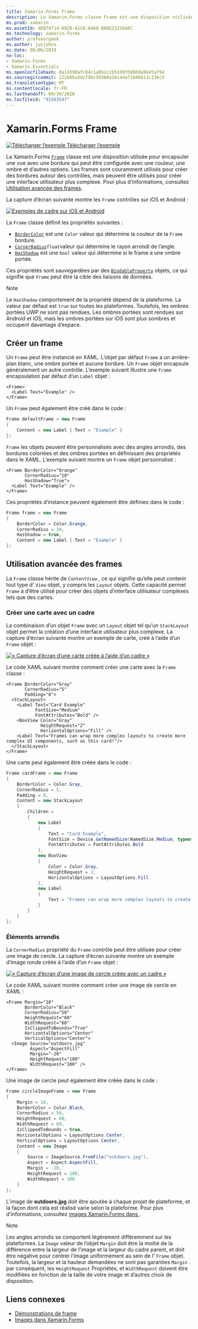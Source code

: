 ```yaml
---
title: Xamarin.Forms Frame
description: La Xamarin.Forms classe Frame est une disposition utilisée pour encapsuler une vue ou une disposition avec une bordure qui peut être configurée avec une couleur, une ombre et d’autres options.
ms.prod: xamarin
ms.assetId: 4E074714-0928-41C8-A468-B60E23236A8C
ms.technology: xamarin-forms
author: profexorgeek
ms.author: jusjohns
ms.date: 08/06/2019
no-loc:
- Xamarin.Forms
- Xamarin.Essentials
ms.openlocfilehash: 8a14390afc04c1a0b2ccb5199350b69a9645a794
ms.sourcegitcommit: 122b8ba3dcf4bc59368a16c44e71846b11c136c5
ms.translationtype: MT
ms.contentlocale: fr-FR
ms.lasthandoff: 09/30/2020
ms.locfileid: "91563547"
---
```

# <a name="no-locxamarinforms-frame"></a>Xamarin.Forms Frame

[![Télécharger l’exemple](~/media/shared/download.png) Télécharger l’exemple](https://docs.microsoft.com/samples/xamarin/xamarin-forms-samples/userinterface-frame/)

La Xamarin.Forms [`Frame`](xref:Xamarin.Forms.Frame) classe est une disposition utilisée pour encapsuler une vue avec une bordure qui peut être configurée avec une couleur, une ombre et d’autres options. Les frames sont couramment utilisés pour créer des bordures autour des contrôles, mais peuvent être utilisés pour créer une interface utilisateur plus complexe. Pour plus d’informations, consultez [Utilisation avancée des frames](#advanced-frame-usage).

La capture d’écran suivante montre les `Frame` contrôles sur iOS et Android :

[![Exemples de cadre sur iOS et Android](frame-images/frame-cropped.png)](frame-images/frame-full.png#lightbox "Exemples de frames sur iOS et Android")

La `Frame` classe définit les propriétés suivantes :

* [`BorderColor`](xref:Xamarin.Forms.Frame.BorderColor) est une `Color` valeur qui détermine la couleur de la `Frame` bordure.
* [`CornerRadius`](xref:Xamarin.Forms.Frame.CornerRadius)`float`valeur qui détermine le rayon arrondi de l’angle.
* [`HasShadow`](xref:Xamarin.Forms.Frame.HasShadow) est une `bool` valeur qui détermine si le frame a une ombre portée.

Ces propriétés sont sauvegardées par des [`BindableProperty`](xref:Xamarin.Forms.BindableProperty) objets, ce qui signifie que `Frame` peut être la cible des liaisons de données.

> [!NOTE]
> Le `HasShadow` comportement de la propriété dépend de la plateforme. La valeur par défaut est `true` sur toutes les plateformes. Toutefois, les ombres portées UWP ne sont pas rendues. Les ombres portées sont rendues sur Android et iOS, mais les ombres portées sur iOS sont plus sombres et occupent davantage d’espace.

## <a name="create-a-frame"></a>Créer un frame

Un `Frame` peut être instancié en XAML. L’objet par défaut `Frame` a un arrière-plan blanc, une ombre portée et aucune bordure. Un `Frame` objet encapsule généralement un autre contrôle. L’exemple suivant illustre une `Frame` encapsulation par défaut d’un `Label` objet :

```xaml
<Frame>
  <Label Text="Example" />
</Frame>
```

Un `Frame` peut également être créé dans le code :

```csharp
Frame defaultFrame = new Frame
{
    Content = new Label { Text = "Example" }
};
```

`Frame` les objets peuvent être personnalisés avec des angles arrondis, des bordures coloriées et des ombres portées en définissant des propriétés dans le XAML. L’exemple suivant montre un `Frame` objet personnalisé :

```xaml
<Frame BorderColor="Orange"
       CornerRadius="10"
       HasShadow="True">
  <Label Text="Example" />
</Frame>
```

Ces propriétés d’instance peuvent également être définies dans le code :

```csharp
Frame frame = new Frame
{
    BorderColor = Color.Orange,
    CornerRadius = 10,
    HasShadow = true,
    Content = new Label { Text = "Example" }
};
```

## <a name="advanced-frame-usage"></a>Utilisation avancée des frames

La `Frame` classe hérite de `ContentView` , ce qui signifie qu’elle peut contenir tout type d' `View` objet, y compris les `Layout` objets. Cette capacité permet `Frame` à d’être utilisé pour créer des objets d’interface utilisateur complexes tels que des cartes.

### <a name="create-a-card-with-a-frame"></a>Créer une carte avec un cadre

La combinaison d’un objet `Frame` avec un `Layout` objet tel qu’un `StackLayout` objet permet la création d’une interface utilisateur plus complexe. La capture d’écran suivante montre un exemple de carte, créé à l’aide d’un `Frame` objet :

[![« Capture d’écran d’une carte créée à l’aide d’un cadre »](frame-images/frame-card-cropped.png)](frame-images/frame-full.png#lightbox "Capture d’écran d’une carte créée à l’aide d’un frame")

Le code XAML suivant montre comment créer une carte avec la `Frame` classe :

```xaml
<Frame BorderColor="Gray"
       CornerRadius="5"
       Padding="8">
  <StackLayout>
    <Label Text="Card Example"
           FontSize="Medium"
           FontAttributes="Bold" />
    <BoxView Color="Gray"
             HeightRequest="2"
             HorizontalOptions="Fill" />
    <Label Text="Frames can wrap more complex layouts to create more complex UI components, such as this card!"/>
  </StackLayout>
</Frame>
```

Une carte peut également être créée dans le code :

```csharp
Frame cardFrame = new Frame
{
    BorderColor = Color.Gray,
    CornerRadius = 5,
    Padding = 8,
    Content = new StackLayout
    {
        Children =
        {
            new Label
            {
                Text = "Card Example",
                FontSize = Device.GetNamedSize(NamedSize.Medium, typeof(Label)),
                FontAttributes = FontAttributes.Bold
            },
            new BoxView
            {
                Color = Color.Gray,
                HeightRequest = 2,
                HorizontalOptions = LayoutOptions.Fill
            },
            new Label
            {
                Text = "Frames can wrap more complex layouts to create more complex UI components, such as this card!"
            }
        }
    }
};
```

### <a name="round-elements"></a>Éléments arrondis

La `CornerRadius` propriété du `Frame` contrôle peut être utilisée pour créer une image de cercle. La capture d’écran suivante montre un exemple d’image ronde créée à l’aide d’un `Frame` objet :

[![« Capture d’écran d’une image de cercle créée avec un cadre »](frame-images/circle-image-cropped.png)](frame-images/frame-full.png#lightbox "Capture d’écran d’une image de cercle créée à l’aide d’un frame")

Le code XAML suivant montre comment créer une image de cercle en XAML :

```xaml
<Frame Margin="10"
       BorderColor="Black"
       CornerRadius="50"
       HeightRequest="60"
       WidthRequest="60"
       IsClippedToBounds="True"
       HorizontalOptions="Center"
       VerticalOptions="Center">
  <Image Source="outdoors.jpg"
         Aspect="AspectFill"
         Margin="-20"
         HeightRequest="100"
         WidthRequest="100" />
</Frame>
```

Une image de cercle peut également être créée dans le code :

```csharp
Frame circleImageFrame = new Frame
{
    Margin = 10,
    BorderColor = Color.Black,
    CornerRadius = 50,
    HeightRequest = 60,
    WidthRequest = 60,
    IsClippedToBounds = true,
    HorizontalOptions = LayoutOptions.Center,
    VerticalOptions = LayoutOptions.Center,
    Content = new Image
    {
        Source = ImageSource.FromFile("outdoors.jpg"),
        Aspect = Aspect.AspectFill,
        Margin = -20,
        HeightRequest = 100,
        WidthRequest = 100
    }
};
```

L’image de **outdoors.jpg** doit être ajoutée à chaque projet de plateforme, et la façon dont cela est réalisé varie selon la plateforme. Pour plus d’informations, consultez [images Xamarin.Forms dans ](~/xamarin-forms/user-interface/images.md).

> [!NOTE]
> Les angles arrondis se comportent légèrement différemment sur les plateformes. La `Image` valeur de l’objet `Margin` doit être la moitié de la différence entre la largeur de l’image et la largeur du cadre parent, et doit être négative pour centrer l’image uniformément au sein de l' `Frame` objet. Toutefois, la largeur et la hauteur demandées ne sont pas garanties `Margin` . par conséquent, les `HeightRequest` Propriétés, et `WidthRequest` doivent être modifiées en fonction de la taille de votre image et d’autres choix de disposition.

## <a name="related-links"></a>Liens connexes

* [Démonstrations de frame](/samples/xamarin/xamarin-forms-samples/userinterface-frame/)
* [Images dans Xamarin.Forms](~/xamarin-forms/user-interface/images.md)
